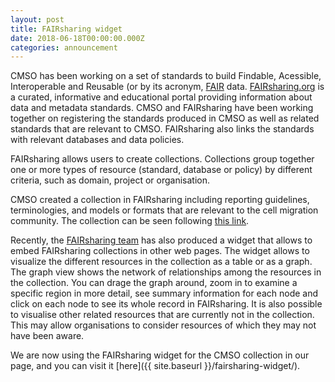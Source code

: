 ```yaml
---
layout: post
title: FAIRsharing widget
date: 2018-06-18T00:00:00.000Z
categories: announcement
---
```


CMSO has been working on a set of standards to build Findable, Acessible, Interoperable and Reusable (or by its acronym, [FAIR](http://dx.doi.org/10.1038/sdata.2016.18) data. [FAIRsharing.org](https://fairsharing.org)
is a curated, informative and educational portal providing information about data and metadata standards. CMSO and FAIRsharing have been working together on registering the standards produced in CMSO as well as related standards that
are relevant to CMSO. FAIRsharing also links the standards with relevant databases and data policies.

FAIRsharing allows users to create collections. Collections group together one or more types of resource (standard, database or policy) by different criteria, such as domain, project or organisation.

CMSO created a collection in FAIRsharing including reporting guidelines, terminologies, and models or formats that are relevant to the cell migration community. The collection can be seen following [this link](https://fairsharing.org/collection/CellMigrationStandardisationOrganisation).

Recently, the [FAIRsharing team](https://fairsharing.org) has also produced a widget that allows to embed FAIRsharing collections in other web pages. The widget allows to visualize the different resources in the collection as a table or as a graph. The
graph view shows the network of relationships among the resources in the collection. You can drage the graph around, zoom in to examine a specific region in more detail, see summary information for each node and click on each node to see its whole record in FAIRsharing.
It is also possible to visualise other related resources that are currently not in the collection. This may allow organisations to consider resources of which they may not have been aware.

We are now using the FAIRsharing widget for the CMSO collection in our page, and you can visit it [here]({{ site.baseurl }}/fairsharing-widget/).

